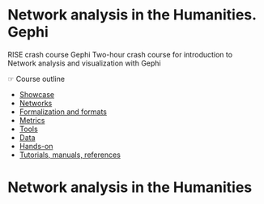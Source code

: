 # **Network analysis in the Humanities. Gephi**

RISE crash course Gephi
Two-hour crash course for introduction to Network analysis and visualization with Gephi

☞ Course outline

- [Showcase](#showcase)
- [Networks](#networks)
- [Formalization and formats](#formalization-and-formats)
- [Metrics](#metrics)
- [Tools](#tools)
- [Data](#data-for-this-course)
- [Hands-on](#prácticas-paso-a-paso)
- [Tutorials, manuals, references](#tutorial-manuals-references)

# Network analysis in the Humanities